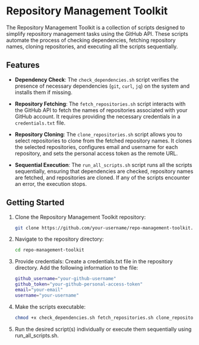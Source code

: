 # Repository Management Toolkit

The Repository Management Toolkit is a collection of scripts designed to simplify repository management tasks using the GitHub API. These scripts automate the process of checking dependencies, fetching repository names, cloning repositories, and executing all the scripts sequentially.

## Features

- **Dependency Check**: The `check_dependencies.sh` script verifies the presence of necessary dependencies (`git`, `curl`, `jq`) on the system and installs them if missing.

- **Repository Fetching**: The `fetch_repositories.sh` script interacts with the GitHub API to fetch the names of repositories associated with your GitHub account. It requires providing the necessary credentials in a `credentials.txt` file.

- **Repository Cloning**: The `clone_repositories.sh` script allows you to select repositories to clone from the fetched repository names. It clones the selected repositories, configures email and username for each repository, and sets the personal access token as the remote URL.

- **Sequential Execution**: The `run_all_scripts.sh` script runs all the scripts sequentially, ensuring that dependencies are checked, repository names are fetched, and repositories are cloned. If any of the scripts encounter an error, the execution stops.

## Getting Started

1. Clone the Repository Management Toolkit repository:
   ```bash
   git clone https://github.com/your-username/repo-management-toolkit.git
2. Navigate to the repository directory:
   ```bash
   cd repo-management-toolkit
3. Provide credentials:
Create a credentials.txt file in the repository directory.
Add the following information to the file:
   ```bash
   github_username="your-github-username"
   github_token="your-github-personal-access-token"
   email="your-email"
   username="your-username"
4. Make the scripts executable:
   ```bash
   chmod +x check_dependencies.sh fetch_repositories.sh clone_repositories.sh run_all_scripts.sh
5. Run the desired script(s) individually or execute them sequentially using run_all_scripts.sh.
